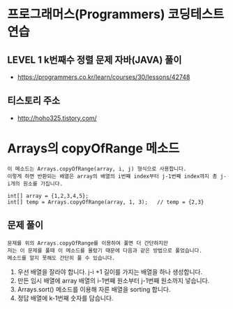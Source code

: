 # 프로그래머스(Programmers) 코딩테스트 연습
## LEVEL 1 k번째수 정렬 문제 자바(JAVA) 풀이
- https://programmers.co.kr/learn/courses/30/lessons/42748

## 티스토리 주소
- http://hoho325.tistory.com/


# Arrays의 copyOfRange 메소드
```
이 메소드는 Arrays.copyOfRange(array, i, j) 형식으로 사용합니다.
이렇게 하면 반환되는 배열은 array의 배열의 i번쨰 index부터 j-1번째 index까지 총 j-i개의 원소를 가집니다.

int[] array = {1,2,3,4,5};
int[] temp = Arrays.copyOfRange(array, 1, 3);   // temp = {2,3}

```

## 문제 풀이
```
문제를 위의 Arrays.copyOfRange를 이용하여 풀면 더 간단하지만
저는 이 문제를 풀때 이 메소드를 몰랐기 때문에 다음과 같은 방법으로 풀었습니다.
메소드를 알지 못해도 간단히 풀 수 있습니다.
```

1. 우선 배열을 잘라야 합니다. j-i +1 길이를 가지는 배열을 하나 생성합니다.
2. 만든 임시 배열에 array 배열의 i-1번째 원소부터 j-1번째 원소까지 넣습니다.
3. Arrays.sort() 메소드를 이용해 자른 배열을 sorting 합니다.
4. 정답 배열에 k-1번째 숫자를 담습니다.
